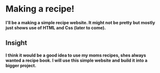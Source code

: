 # Making a recipe!
#### I'll be a making a simple recipe website. It might not be pretty but mostly just shows use of **HTML and Css** (later to come).

## Insight
#### I think it would be a good idea to use my moms recipes, shes always wanted a recipe book. I will use this simple website and build it into a bigger project. 